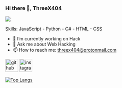 ### Hi there 👋, ThreeX404
![](https://i.hizliresim.com/9jhgbw6.png)


Skills: JavaScript - Python - C# - HTML - CSS 

- 🔭 I’m currently working on Hack 
- 💬 Ask me about Web Hacking 
- 📫 How to reach me: threex404@protonmail.com 


[<img src='https://cdn.jsdelivr.net/npm/simple-icons@3.0.1/icons/github.svg' alt='github' height='40'>](https://github.com/threeX404)  [<img src='https://cdn.jsdelivr.net/npm/simple-icons@3.0.1/icons/instagram.svg' alt='instagram' height='40'>](https://www.instagram.com/threex.404/)  

[![Top Langs](https://github-readme-stats.vercel.app/api/top-langs/?username=threeX404)](https://github.com/anuraghazra/github-readme-stats)

